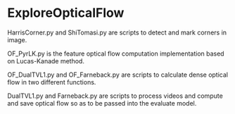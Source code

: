 # ExploreOpticalFlow

HarrisCorner.py and ShiTomasi.py are scripts to detect and mark corners in image.

OF_PyrLK.py is the feature optical flow computation implementation based on Lucas-Kanade method.

OF_DualTVL1.py and OF_Farneback.py are scripts to calculate dense optical flow in two different functions.

DualTVL1.py and Farneback.py are scripts to process videos and compute and save optical flow so as to be passed into the evaluate model.
